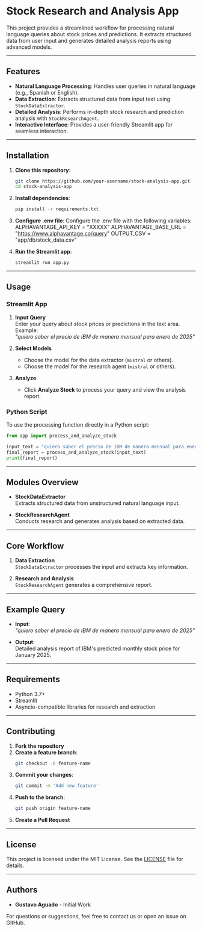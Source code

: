 # Stock Research and Analysis App

This project provides a streamlined workflow for processing natural language queries about stock prices and predictions. It extracts structured data from user input and generates detailed analysis reports using advanced models.

---

## Features

- **Natural Language Processing**: Handles user queries in natural language (e.g., Spanish or English).  
- **Data Extraction**: Extracts structured data from input text using `StockDataExtractor`.  
- **Detailed Analysis**: Performs in-depth stock research and prediction analysis with `StockResearchAgent`.  
- **Interactive Interface**: Provides a user-friendly Streamlit app for seamless interaction.

---

## Installation

1. **Clone this repository**:
   ~~~bash
   git clone https://github.com/your-username/stock-analysis-app.git
   cd stock-analysis-app
   ~~~

2. **Install dependencies**:
   ~~~bash
   pip install -r requirements.txt
   ~~~

3. **Configure .env file**:
   Configure the .env file with the following variables:
   ALPHAVANTAGE_API_KEY = "XXXXX"
   ALPHAVANTAGE_BASE_URL = "https://www.alphavantage.co/query"
   OUTPUT_CSV = "app/db/stock_data.csv"  

4. **Run the Streamlit app**:
   ~~~bash
   streamlit run app.py
   ~~~

---

## Usage

### Streamlit App

1. **Input Query**  
   Enter your query about stock prices or predictions in the text area.  
   Example:  
   *"quiero saber el precio de IBM de manera mensual para enero de 2025"*

2. **Select Models**  
   - Choose the model for the data extractor (`mistral` or others).
   - Choose the model for the research agent (`mistral` or others).

3. **Analyze**  
   - Click **Analyze Stock** to process your query and view the analysis report.

### Python Script

To use the processing function directly in a Python script:

~~~python
from app import process_and_analyze_stock

input_text = "quiero saber el precio de IBM de manera mensual para enero de 2025"
final_report = process_and_analyze_stock(input_text)
print(final_report)
~~~

---

## Modules Overview

- **StockDataExtractor**  
  Extracts structured data from unstructured natural language input.

- **StockResearchAgent**  
  Conducts research and generates analysis based on extracted data.

---

## Core Workflow

1. **Data Extraction**  
   `StockDataExtractor` processes the input and extracts key information.

2. **Research and Analysis**  
   `StockResearchAgent` generates a comprehensive report.

---

## Example Query

- **Input**:  
  *"quiero saber el precio de IBM de manera mensual para enero de 2025"*

- **Output**:  
  Detailed analysis report of IBM's predicted monthly stock price for January 2025.

---

## Requirements

- Python 3.7+
- Streamlit
- Asyncio-compatible libraries for research and extraction

---

## Contributing

1. **Fork the repository**  
2. **Create a feature branch**:
   ~~~bash
   git checkout -b feature-name
   ~~~
3. **Commit your changes**:
   ~~~bash
   git commit -m 'Add new feature'
   ~~~
4. **Push to the branch**:
   ~~~bash
   git push origin feature-name
   ~~~
5. **Create a Pull Request**

---

## License

This project is licensed under the MIT License. See the [LICENSE](LICENSE) file for details.

---

## Authors

- **Gustavo Aguado** - Initial Work  

For questions or suggestions, feel free to contact us or open an issue on GitHub.
